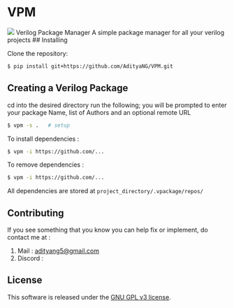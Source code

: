# VPM
<img src="http://github.com/AdityaNG/VPM/blob/master/docs/img/demo1.png?raw=true">
Verilog Package Manager 
A simple package manager for all your verilog projects
## Installing

Clone the repository:

```bash
$ pip install git+https://github.com/AdityaNG/VPM.git
```

## Creating a Verilog Package

cd into the desired directory run the following; you will be prompted to enter your package Name, list of Authors and an optional remote URL

```bash
$ vpm -s .   # setup
```
To install dependencies : 
```bash
$ vpm -i https://github.com/...
```
To remove dependencies : 
```bash
$ vpm -i https://github.com/...
```
All dependencies are stored at `project_directory/.vpackage/repos/`

## Contributing
If you see something that you know you can help fix or implement, do contact me at :
1. Mail : adityang5@gmail.com
2. Discord : <to be added>

## License

This software is released under the [GNU GPL v3 license](LICENSE).